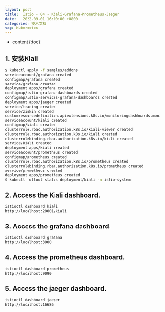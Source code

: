 ```yaml
---
layout: post
title:  Istio - 04 - Kiali-Grafana-Prometheus-Jaeger
date:   2022-09-01 16:00:00 +0800
categories: 技术文档
tag: Kubernetes
---
```


* content
{:toc}


## 1. 安装Kiali
```bash
$ kubectl apply -f samples/addons
serviceaccount/grafana created
configmap/grafana created
service/grafana created
deployment.apps/grafana created
configmap/istio-grafana-dashboards created
configmap/istio-services-grafana-dashboards created
deployment.apps/jaeger created
service/tracing created
service/zipkin created
customresourcedefinition.apiextensions.k8s.io/monitoringdashboards.monitoring.kiali.io created
serviceaccount/kiali created
configmap/kiali created
clusterrole.rbac.authorization.k8s.io/kiali-viewer created
clusterrole.rbac.authorization.k8s.io/kiali created
clusterrolebinding.rbac.authorization.k8s.io/kiali created
service/kiali created
deployment.apps/kiali created
serviceaccount/prometheus created
configmap/prometheus created
clusterrole.rbac.authorization.k8s.io/prometheus created
clusterrolebinding.rbac.authorization.k8s.io/prometheus created
service/prometheus created
deployment.apps/prometheus created
$ kubectl rollout status deployment/kiali -n istio-system
```

## 2. Access the Kiali dashboard.
```bash
istioctl dashboard kiali                               
http://localhost:20001/kiali
```

## 3. Access the grafana dashboard.
```bash
istioctl dashboard grafana
http://localhost:3000
```

## 4. Access the prometheus dashboard.
```bash
istioctl dashboard prometheus
http://localhost:9090
```

## 5. Access the jaeger dashboard.
```bash
istioctl dashboard jaeger
http://localhost:16686
```